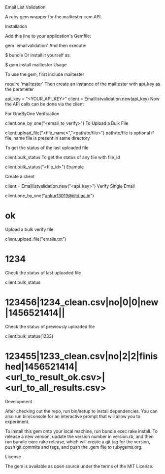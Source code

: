 Email List Validation

A ruby gem wrapper for the mailtester.com API.

Installation

Add this line to your application's Gemfile:

gem 'emailvalidation'
And then execute:

$ bundle
Or install it yourself as:

$ gem install mailtester
Usage

To use the gem, first include mailtester

require 'mailtester'
Then create an instance of the mailtester with api_key as the parameter

api_key = "<YOUR_API_KEY>"
client = Emaillistvalidation.new(api_key)
Now the API calls can be done via the client

For OneByOne Verification

client.one_by_one("<email_to_verify>")
To Upload a Bulk File

client.upload_file("<file_name>","<path/to/file>")
path/to/file is optional if file_name file is present in same directory

To get the status of the last uploaded file

client.bulk_status
To get the status of any file with file_id

client.bulk_status("<file_id>")
Example

Create a client

client = Emaillistvalidation.new("<api_key>")
Verify Single Email

client.one_by_one("ankur13019@iiitd.ac.in")
# ok
Upload a bulk verify file

client.upload_file("emails.txt")
# 1234
Check the status of last uploaded file

client.bulk_status
# 123456|1234_clean.csv|no|0|0|new|1456521414||
Check the status of previously uploaded file

client.bulk_status(1233)
# 123455|1233_clean.csv|no|2|2|finished|1456521414|<url_to_result_ok.csv>|<url_to_all_results.csv>
Development

After checking out the repo, run bin/setup to install dependencies. You can also run bin/console for an interactive prompt that will allow you to experiment.

To install this gem onto your local machine, run bundle exec rake install. To release a new version, update the version number in version.rb, and then run bundle exec rake release, which will create a git tag for the version, push git commits and tags, and push the .gem file to rubygems.org.

License

The gem is available as open source under the terms of the MIT License.
